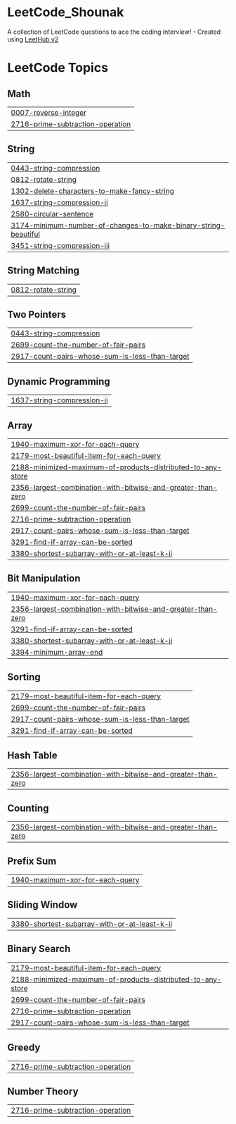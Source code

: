 # LeetCode_Shounak
A collection of LeetCode questions to ace the coding interview! - Created using [LeetHub v2](https://github.com/arunbhardwaj/LeetHub-2.0)

<!---LeetCode Topics Start-->
# LeetCode Topics
## Math
|  |
| ------- |
| [0007-reverse-integer](https://github.com/shounakBack/LeetCode_Shounak/tree/master/0007-reverse-integer) |
| [2716-prime-subtraction-operation](https://github.com/shounakBack/LeetCode_Shounak/tree/master/2716-prime-subtraction-operation) |
## String
|  |
| ------- |
| [0443-string-compression](https://github.com/shounakBack/LeetCode_Shounak/tree/master/0443-string-compression) |
| [0812-rotate-string](https://github.com/shounakBack/LeetCode_Shounak/tree/master/0812-rotate-string) |
| [1302-delete-characters-to-make-fancy-string](https://github.com/shounakBack/LeetCode_Shounak/tree/master/1302-delete-characters-to-make-fancy-string) |
| [1637-string-compression-ii](https://github.com/shounakBack/LeetCode_Shounak/tree/master/1637-string-compression-ii) |
| [2580-circular-sentence](https://github.com/shounakBack/LeetCode_Shounak/tree/master/2580-circular-sentence) |
| [3174-minimum-number-of-changes-to-make-binary-string-beautiful](https://github.com/shounakBack/LeetCode_Shounak/tree/master/3174-minimum-number-of-changes-to-make-binary-string-beautiful) |
| [3451-string-compression-iii](https://github.com/shounakBack/LeetCode_Shounak/tree/master/3451-string-compression-iii) |
## String Matching
|  |
| ------- |
| [0812-rotate-string](https://github.com/shounakBack/LeetCode_Shounak/tree/master/0812-rotate-string) |
## Two Pointers
|  |
| ------- |
| [0443-string-compression](https://github.com/shounakBack/LeetCode_Shounak/tree/master/0443-string-compression) |
| [2699-count-the-number-of-fair-pairs](https://github.com/shounakBack/LeetCode_Shounak/tree/master/2699-count-the-number-of-fair-pairs) |
| [2917-count-pairs-whose-sum-is-less-than-target](https://github.com/shounakBack/LeetCode_Shounak/tree/master/2917-count-pairs-whose-sum-is-less-than-target) |
## Dynamic Programming
|  |
| ------- |
| [1637-string-compression-ii](https://github.com/shounakBack/LeetCode_Shounak/tree/master/1637-string-compression-ii) |
## Array
|  |
| ------- |
| [1940-maximum-xor-for-each-query](https://github.com/shounakBack/LeetCode_Shounak/tree/master/1940-maximum-xor-for-each-query) |
| [2179-most-beautiful-item-for-each-query](https://github.com/shounakBack/LeetCode_Shounak/tree/master/2179-most-beautiful-item-for-each-query) |
| [2188-minimized-maximum-of-products-distributed-to-any-store](https://github.com/shounakBack/LeetCode_Shounak/tree/master/2188-minimized-maximum-of-products-distributed-to-any-store) |
| [2356-largest-combination-with-bitwise-and-greater-than-zero](https://github.com/shounakBack/LeetCode_Shounak/tree/master/2356-largest-combination-with-bitwise-and-greater-than-zero) |
| [2699-count-the-number-of-fair-pairs](https://github.com/shounakBack/LeetCode_Shounak/tree/master/2699-count-the-number-of-fair-pairs) |
| [2716-prime-subtraction-operation](https://github.com/shounakBack/LeetCode_Shounak/tree/master/2716-prime-subtraction-operation) |
| [2917-count-pairs-whose-sum-is-less-than-target](https://github.com/shounakBack/LeetCode_Shounak/tree/master/2917-count-pairs-whose-sum-is-less-than-target) |
| [3291-find-if-array-can-be-sorted](https://github.com/shounakBack/LeetCode_Shounak/tree/master/3291-find-if-array-can-be-sorted) |
| [3380-shortest-subarray-with-or-at-least-k-ii](https://github.com/shounakBack/LeetCode_Shounak/tree/master/3380-shortest-subarray-with-or-at-least-k-ii) |
## Bit Manipulation
|  |
| ------- |
| [1940-maximum-xor-for-each-query](https://github.com/shounakBack/LeetCode_Shounak/tree/master/1940-maximum-xor-for-each-query) |
| [2356-largest-combination-with-bitwise-and-greater-than-zero](https://github.com/shounakBack/LeetCode_Shounak/tree/master/2356-largest-combination-with-bitwise-and-greater-than-zero) |
| [3291-find-if-array-can-be-sorted](https://github.com/shounakBack/LeetCode_Shounak/tree/master/3291-find-if-array-can-be-sorted) |
| [3380-shortest-subarray-with-or-at-least-k-ii](https://github.com/shounakBack/LeetCode_Shounak/tree/master/3380-shortest-subarray-with-or-at-least-k-ii) |
| [3394-minimum-array-end](https://github.com/shounakBack/LeetCode_Shounak/tree/master/3394-minimum-array-end) |
## Sorting
|  |
| ------- |
| [2179-most-beautiful-item-for-each-query](https://github.com/shounakBack/LeetCode_Shounak/tree/master/2179-most-beautiful-item-for-each-query) |
| [2699-count-the-number-of-fair-pairs](https://github.com/shounakBack/LeetCode_Shounak/tree/master/2699-count-the-number-of-fair-pairs) |
| [2917-count-pairs-whose-sum-is-less-than-target](https://github.com/shounakBack/LeetCode_Shounak/tree/master/2917-count-pairs-whose-sum-is-less-than-target) |
| [3291-find-if-array-can-be-sorted](https://github.com/shounakBack/LeetCode_Shounak/tree/master/3291-find-if-array-can-be-sorted) |
## Hash Table
|  |
| ------- |
| [2356-largest-combination-with-bitwise-and-greater-than-zero](https://github.com/shounakBack/LeetCode_Shounak/tree/master/2356-largest-combination-with-bitwise-and-greater-than-zero) |
## Counting
|  |
| ------- |
| [2356-largest-combination-with-bitwise-and-greater-than-zero](https://github.com/shounakBack/LeetCode_Shounak/tree/master/2356-largest-combination-with-bitwise-and-greater-than-zero) |
## Prefix Sum
|  |
| ------- |
| [1940-maximum-xor-for-each-query](https://github.com/shounakBack/LeetCode_Shounak/tree/master/1940-maximum-xor-for-each-query) |
## Sliding Window
|  |
| ------- |
| [3380-shortest-subarray-with-or-at-least-k-ii](https://github.com/shounakBack/LeetCode_Shounak/tree/master/3380-shortest-subarray-with-or-at-least-k-ii) |
## Binary Search
|  |
| ------- |
| [2179-most-beautiful-item-for-each-query](https://github.com/shounakBack/LeetCode_Shounak/tree/master/2179-most-beautiful-item-for-each-query) |
| [2188-minimized-maximum-of-products-distributed-to-any-store](https://github.com/shounakBack/LeetCode_Shounak/tree/master/2188-minimized-maximum-of-products-distributed-to-any-store) |
| [2699-count-the-number-of-fair-pairs](https://github.com/shounakBack/LeetCode_Shounak/tree/master/2699-count-the-number-of-fair-pairs) |
| [2716-prime-subtraction-operation](https://github.com/shounakBack/LeetCode_Shounak/tree/master/2716-prime-subtraction-operation) |
| [2917-count-pairs-whose-sum-is-less-than-target](https://github.com/shounakBack/LeetCode_Shounak/tree/master/2917-count-pairs-whose-sum-is-less-than-target) |
## Greedy
|  |
| ------- |
| [2716-prime-subtraction-operation](https://github.com/shounakBack/LeetCode_Shounak/tree/master/2716-prime-subtraction-operation) |
## Number Theory
|  |
| ------- |
| [2716-prime-subtraction-operation](https://github.com/shounakBack/LeetCode_Shounak/tree/master/2716-prime-subtraction-operation) |
<!---LeetCode Topics End-->